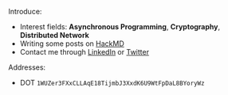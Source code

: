 
Introduce:

- Interest fields: **Asynchronous Programming**, **Cryptography**, **Distributed Network**
- Writing some posts on [HackMD](https://hackmd.io/@_4S152SHS_uXVYn0bwHKpQ)
- Contact me through [LinkedIn](https://www.linkedin.com/in/soyoun-jeong-066165179/) or [Twitter](https://twitter.com/proofofyoon)

Addresses:

- DOT `1WUZer3FXxCLLAqE18TijmbJ3XxdK6U9WtFpDaL8BYoryWz`

<!-- - ETH `0xac304826E83aDA7fcd5F049101dADf33829175a4` -->




